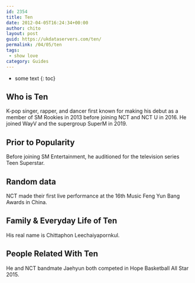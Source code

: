 ```yaml
---
id: 2354
title: Ten
date: 2012-04-05T16:24:34+00:00
author: chito
layout: post
guid: https://ukdataservers.com/ten/
permalink: /04/05/ten
tags:
 - show love
category: Guides
---
```


* some text
{: toc}
          
          
## Who is  Ten
                  
                  
                  
K-pop singer, rapper, and dancer first known for making his debut as a member of SM Rookies in 2013 before joining NCT and NCT U in 2016. He joined WayV and the supergroup SuperM in 2019. 
                  
                
                
                
## Prior to Popularity 
                  
                  
                  
Before joining SM Entertainment, he auditioned for the television series Teen Superstar.
                  
                
                
                
## Random data 
                  
                  
                  
NCT made their first live performance at the 16th Music Feng Yun Bang Awards in China.
                  
                
                
                
## Family & Everyday Life of Ten
                  
                  
                  
His real name is Chittaphon Leechaiyapornkul.
                  
                
                
                
## People Related With  Ten
                  
                  
                  
He and NCT bandmate Jaehyun both competed in Hope Basketball All Star 2015.
                  
                
              
            
          
          
          
    
    
  
